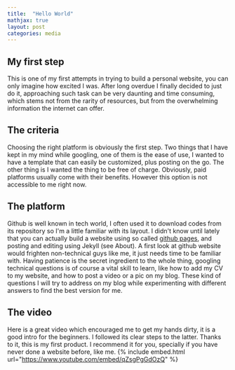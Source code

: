```yaml
---
title:  "Hello World"
mathjax: true
layout: post
categories: media
---
```


## My first step

This is one of my first attempts in trying to build a personal website, you can only imagine how excited I was. After long overdue I finally decided to just do it, approaching such task can be very daunting and time consuming, which stems not from the rarity of resources, but from the overwhelming information the internet can offer. 

## The criteria 

Choosing the right platform is obviously the first step. Two things that I have kept in my mind while googling, one of them is the ease of use, I wanted to have a template that can easily be customized, plus posting on the go. The other thing is I wanted the thing to be free of charge. Obviously, paid platforms usually come with their benefits. However this option is not accessible to me right now.

## The platform 

Github is well known in tech world, I often used it to download codes from its repository so I'm a little familiar with its layout. I didn't know until lately that you can actually build a website using so called [github pages](https://pages.github.com/), and posting and editing using Jekyll (see About). A first look at github website would frighten non-technical guys like me, it just needs time to be familiar with. Having patience is the secret ingredient to the whole thing, googling technical questions is of course a vital skill to learn, like how to add my CV to my website, and how to post a video or a pic on my blog. These kind of questions I will try to address on my blog while experimenting with different answers to find the best version for me.

## The video 

Here is a great video which encouraged me to get my hands dirty, it is a good intro for the beginners. I followed its clear steps to the latter. Thanks to it, this is my first product. I recommend it for you, specially if you have never done a website before, like me.
{% include embed.html url="https://www.youtube.com/embed/qZsgPgGdOzQ" %}
